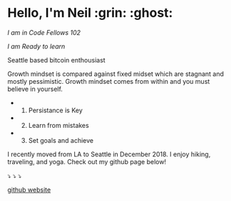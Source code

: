 
```markdown
```

<H1> Hello, I'm Neil :grin: :ghost: </H1>

*I am in Code Fellows 102*

_I am Ready to learn_

Seattle based bitcoin enthousiast

Growth mindset is compared against fixed midset which are stagnant and mostly pessimistic. Growth mindset comes from within and you must believe in yourself.
  * 1) Persistance is Key
  * 2) Learn from mistakes
  * 3) Set goals and achieve

I recently moved from LA to Seattle in December 2018. I enjoy hiking, traveling, and yoga. Check out my github page below!

:arrow_heading_down: :arrow_heading_down: :arrow_heading_down:

[github website](https://github.com/BSV-Neil)
